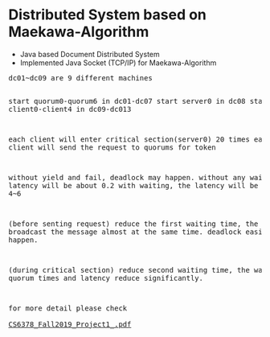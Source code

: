 <h1>Distributed System based on Maekawa-Algorithm</h1>
<p>
  <ul>
    <li>Java based Document Distributed System</li>
    <li>Implemented Java Socket (TCP/IP) for Maekawa-Algorithm</li>
  </ul>
</p>
<pre>
dc01~dc09 are 9 different machines

start quorum0-quorum6 in dc01-dc07
start server0 in dc08
start client0-client4 in dc09-dc013

each client will enter critical section(server0) 20 times
each times client will send the request to quorums for token

without yield and fail, deadlock may happen.
without any waiting, the latency will be about 0.2
with waiting, the latency will be about 4~6

(before senting request)
reduce the first waiting time, the node will broadcast the message almost at the same time.
deadlock easily happen.

(during critical section)
reduce second waiting time, the waiting for quorum times and latency reduce significantly.

for more detail please check <a href="https://github.com/dryadd44651/Maekawa-Algorithm/blob/master/CS6378_Fall2019_Project2.pdf"> CS6378_Fall2019_Project1_.pdf</a>



</pre>
